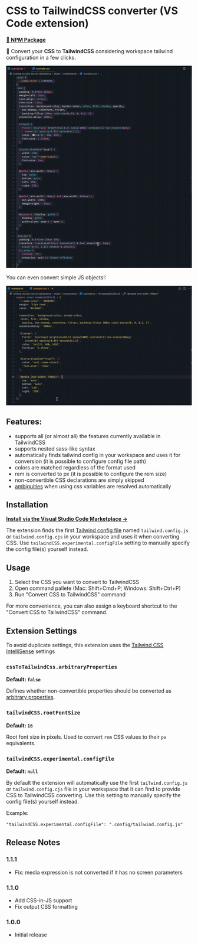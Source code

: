 # CSS to TailwindCSS converter (VS Code extension)

**[🔗 NPM Package](https://github.com/Jackardios/css-to-tailwindcss/)**

🔄 Convert your **CSS** to **TailwindCSS** considering workspace tailwind configuration in a few clicks.

![VSCode extension demo](.github/css-demo.gif)

You can even convert simple JS objects!:

![VSCode extension demo](.github/jss-demo.gif)

## Features:

- supports all (or almost all) the features currently available in TailwindCSS
- supports nested sass-like syntax
- automatically finds tailwind config in your workspace and uses it for conversion (it is possible to configure config file path)
- colors are matched regardless of the format used
- rem is converted to px (it is possible to configure the rem size)
- non-convertible CSS declarations are simply skipped
- [ambiguities](https://tailwindcss.com/docs/adding-custom-styles#resolving-ambiguities) when using css variables are resolved automatically

## Installation

**[Install via the Visual Studio Code Marketplace →](https://marketplace.visualstudio.com/items?itemName=Jackardios.vscode-css-to-tailwindcss)**

The extension finds the first [Tailwind config file](https://tailwindcss.com/docs/installation#create-your-configuration-file) named `tailwind.config.js` or `tailwind.config.cjs` in your workspace and uses it when converting CSS. Use `tailwindCSS.experimental.configFile` setting to manually specify the config file(s) yourself instead.

## Usage

1. Select the CSS you want to convert to TailwindCSS
2. Open command pallete (Mac: Shift+Cmd+P; Windows: Shift+Ctrl+P)
3. Run "Convert CSS to TailwindCSS" command

For more convenience, you can also assign a keyboard shortcut to the "Convert CSS to TailwindCSS" command.

## Extension Settings

To avoid duplicate settings, this extension uses the [Tailwind CSS IntelliSense](https://marketplace.visualstudio.com/items?itemName=bradlc.vscode-tailwindcss) settings

### `cssToTailwindCss.arbitraryProperties`

**Default: `false`**

Defines whether non-convertible properties should be converted as [arbitrary properties](https://tailwindcss.com/docs/adding-custom-styles#arbitrary-properties).

### `tailwindCSS.rootFontSize`

**Default: `16`**

Root font size in pixels. Used to convert `rem` CSS values to their `px` equivalents.

### `tailwindCSS.experimental.configFile`

**Default: `null`**

By default the extension will automatically use the first `tailwind.config.js` or `tailwind.config.cjs` file in your workspace that it can find to provide CSS to TailwindCSS converting. Use this setting to manually specify the config file(s) yourself instead.

Example:

```
"tailwindCSS.experimental.configFile": ".config/tailwind.config.js"
```

## Release Notes

### 1.1.1

- Fix: media expression is not converted if it has no screen parameters

### 1.1.0

- Add CSS-in-JS support
- Fix output CSS formatting

### 1.0.0

- Initial release
